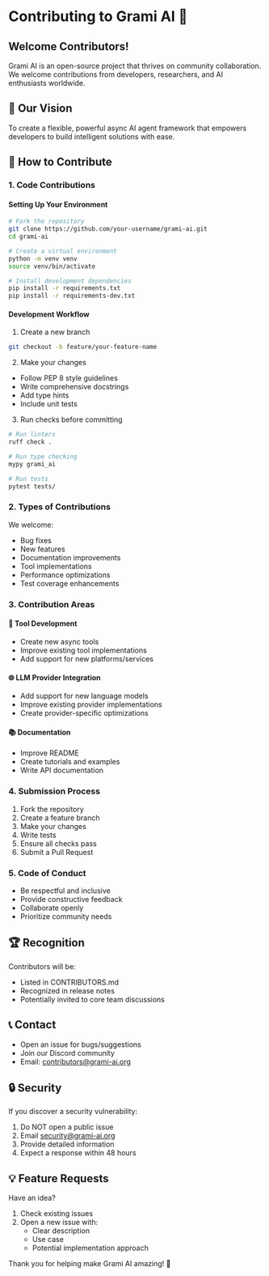 # Contributing to Grami AI 🤝

## Welcome Contributors! 

Grami AI is an open-source project that thrives on community collaboration. We welcome contributions from developers, researchers, and AI enthusiasts worldwide.

## 🌟 Our Vision

To create a flexible, powerful async AI agent framework that empowers developers to build intelligent solutions with ease.

## 🚀 How to Contribute

### 1. Code Contributions

#### Setting Up Your Environment
```bash
# Fork the repository
git clone https://github.com/your-username/grami-ai.git
cd grami-ai

# Create a virtual environment
python -m venv venv
source venv/bin/activate

# Install development dependencies
pip install -r requirements.txt
pip install -r requirements-dev.txt
```

#### Development Workflow
1. Create a new branch
```bash
git checkout -b feature/your-feature-name
```

2. Make your changes
- Follow PEP 8 style guidelines
- Write comprehensive docstrings
- Add type hints
- Include unit tests

3. Run checks before committing
```bash
# Run linters
ruff check .

# Run type checking
mypy grami_ai

# Run tests
pytest tests/
```

### 2. Types of Contributions

We welcome:
- Bug fixes
- New features
- Documentation improvements
- Tool implementations
- Performance optimizations
- Test coverage enhancements

### 3. Contribution Areas

#### 🧩 Tool Development
- Create new async tools
- Improve existing tool implementations
- Add support for new platforms/services

#### 🌐 LLM Provider Integration
- Add support for new language models
- Improve existing provider implementations
- Create provider-specific optimizations

#### 📚 Documentation
- Improve README
- Create tutorials and examples
- Write API documentation

### 4. Submission Process

1. Fork the repository
2. Create a feature branch
3. Make your changes
4. Write tests
5. Ensure all checks pass
6. Submit a Pull Request

### 5. Code of Conduct

- Be respectful and inclusive
- Provide constructive feedback
- Collaborate openly
- Prioritize community needs

## 🏆 Recognition

Contributors will be:
- Listed in CONTRIBUTORS.md
- Recognized in release notes
- Potentially invited to core team discussions

## 📞 Contact

- Open an issue for bugs/suggestions
- Join our Discord community
- Email: contributors@grami-ai.org

## 🔒 Security

If you discover a security vulnerability:
1. Do NOT open a public issue
2. Email security@grami-ai.org
3. Provide detailed information
4. Expect a response within 48 hours

## 💡 Feature Requests

Have an idea? 
1. Check existing issues
2. Open a new issue with:
   - Clear description
   - Use case
   - Potential implementation approach

Thank you for helping make Grami AI amazing! 🚀

